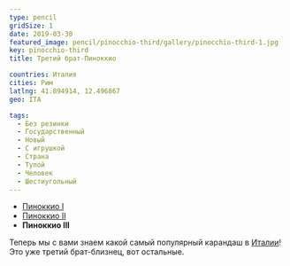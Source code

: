 ```yaml
---
type: pencil
gridSize: 1
date: 2019-03-30
featured_image: pencil/pinocchio-third/gallery/pinocchio-third-1.jpg
key: pinocchio-third
title: Третий брат-Пиноккио

countries: Италия
cities: Рим
latlng: 41.894914, 12.496867
geo: ITA

tags:
  - Без резинки
  - Государственный
  - Новый
  - С игрушкой
  - Страна
  - Тупой
  - Человек
  - Шестиугольный
---
```


- [Пиноккио I](?display=roma)
- [Пиноккио II](?display=pinocchio-second)
- **Пиноккио III**

Теперь мы с вами знаем какой самый популярный карандаш в [Италии](?country=ITA)! Это уже третий брат-близнец, вот остальные.

